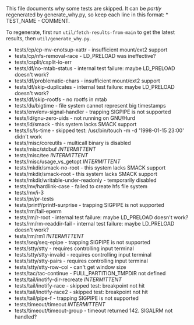 This file documents why some tests are skipped. It can be _partly_ regenerated by
generate_why.py, so keep each line in this format: * TEST_NAME - COMMENT.

To regenerate, first run `util/fetch-results-from-main` to get the latest
results, then `util/generate_why.py`.

<!-- spell-checker: disable -->

* tests/cp/cp-mv-enotsup-xattr - insufficient mount/ext2 support
* tests/cp/nfs-removal-race - LD_PRELOAD was ineffective?
* tests/csplit/csplit-io-err
* tests/df/no-mtab-status - internal test failure: maybe LD_PRELOAD doesn't work?
* tests/df/problematic-chars - insufficient mount/ext2 support
* tests/df/skip-duplicates - internal test failure: maybe LD_PRELOAD doesn't work?
* tests/df/skip-rootfs - no rootfs in mtab
* tests/du/bigtime - file system cannot represent big timestamps
* tests/env/env-signal-handler - trapping SIGPIPE is not supported
* tests/id/gnu-zero-uids - not running on GNU/Hurd
* tests/id/smack - this system lacks SMACK support
* tests/ls/ls-time - skipped test: /usr/bin/touch -m -d '1998-01-15 23:00' didn't work
* tests/misc/coreutils - multicall binary is disabled
* tests/misc/stdbuf *INTERMITTENT*
* tests/misc/tee *INTERMITTENT*
* tests/misc/usage_vs_getopt *INTERMITTENT*
* tests/mkdir/smack-no-root - this system lacks SMACK support
* tests/mkdir/smack-root - this system lacks SMACK support
* tests/mkdir/writable-under-readonly - temporarily disabled
* tests/mv/hardlink-case - failed to create hfs file system
* tests/mv/i-3
* tests/pr/pr-tests
* tests/printf/printf-surprise - trapping SIGPIPE is not supported
* tests/rm/fail-eperm
* tests/rm/r-root - internal test failure: maybe LD_PRELOAD doesn't work?
* tests/rm/rm-readdir-fail - internal test failure: maybe LD_PRELOAD doesn't work?
* tests/rm/rm1 *INTERMITTENT*
* tests/seq/seq-epipe - trapping SIGPIPE is not supported
* tests/stty/stty - requires controlling input terminal
* tests/stty/stty-invalid - requires controlling input terminal
* tests/stty/stty-pairs - requires controlling input terminal
* tests/stty/stty-row-col - can't get window size
* tests/tac/tac-continue - FULL_PARTITION_TMPDIR not defined
* tests/tail/inotify-dir-recreate *INTERMITTENT*
* tests/tail/inotify-race - skipped test: breakpoint not hit
* tests/tail/inotify-race2 - skipped test: breakpoint not hit
* tests/tail/pipe-f - trapping SIGPIPE is not supported
* tests/timeout/timeout *INTERMITTENT*
* tests/timeout/timeout-group - timeout returned 142. SIGALRM not handled?
